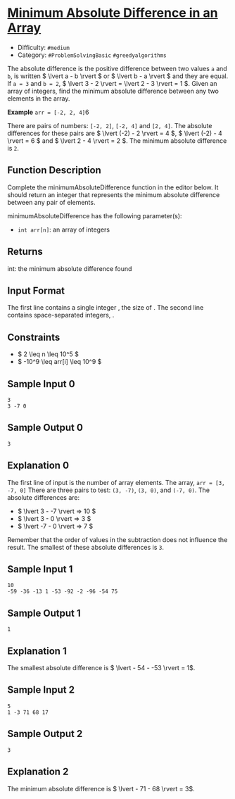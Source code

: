 # [Minimum Absolute Difference in an Array](https://www.hackerrank.com/challenges/minimum-absolute-difference-in-an-array)

- Difficulty:  `#medium`
- Category: `#ProblemSolvingBasic` `#greedyalgorithms`

The absolute difference is the positive difference between two
values `a` and `b`, is written $ \lvert a - b \rvert $
or $ \lvert b - a \rvert $
and they are equal. If `a = 3` and `b = 2`, $ \lvert 3 - 2 \rvert =
\lvert 2 - 3 \rvert = 1 $.
Given an array of integers, find the minimum absolute difference
between any two elements in the array.

**Example** `arr = [-2, 2, 4]`6

There are  pairs of numbers: `[-2, 2]`, `[-2, 4]` and `[2, 4]`.
The absolute differences for these pairs are
$ \lvert (-2) - 2 \rvert = 4 $, $ \lvert (-2) - 4 \rvert = 6 $ and
$ \lvert 2 - 4 \rvert = 2 $.
The minimum absolute difference is `2`.

## Function Description

Complete the minimumAbsoluteDifference function in the editor below.
It should return an integer that represents the minimum absolute difference
between any pair of elements.

minimumAbsoluteDifference has the following parameter(s):

- `int arr[n]`: an array of integers

## Returns

int: the minimum absolute difference found

## Input Format

The first line contains a single integer , the size of .
The second line contains  space-separated integers, .

## Constraints

- $ 2 \leq n \leq 10^5 $
- $ -10^9 \leq arr[i] \leq 10^9 $

## Sample Input 0

```text
3
3 -7 0
```

## Sample Output 0

```text
3
```

## Explanation 0

The first line of input is the number of array elements. The array,
 `arr = [3, -7, 0]`
There are three pairs to test: `(3, -7)`, `(3, 0)`, and `(-7, 0)`.
The absolute differences are:

- $ \lvert 3 - -7 \rvert => 10 $
- $ \lvert 3 - 0 \rvert => 3 $
- $ \lvert -7 - 0 \rvert => 7 $

Remember that the order of values in
the subtraction does not influence the result.
The smallest of these absolute differences is `3`.

## Sample Input 1

```text
10
-59 -36 -13 1 -53 -92 -2 -96 -54 75
```

## Sample Output 1

```text
1
```

## Explanation 1

The smallest absolute difference is $ \lvert - 54 - -53 \rvert = 1$.

## Sample Input 2

```text
5
1 -3 71 68 17
```

## Sample Output 2

```text
3
```

## Explanation 2

The minimum absolute difference is $ \lvert - 71 - 68 \rvert = 3$.
